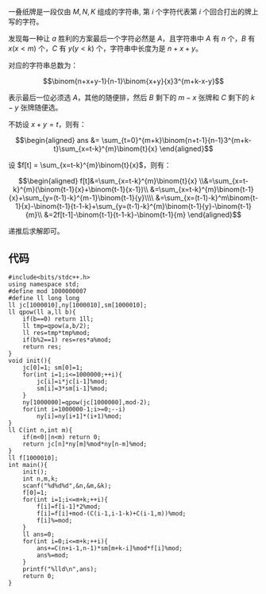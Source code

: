 一叠纸牌是一段仅由 $M, N, K$ 组成的字符串, 第 $i$ 个字符代表第 $i$ 个回合打出的牌上写的字符。

发现每一种让 $a$ 胜利的方案最后一个字符必然是 $A$，且字符串中 $A$ 有 $n$ 个，$B$ 有 $x(x<m)$ 个，$C$ 有 $y(y<k)$ 个，字符串中长度为是 $n+x+y$。

对应的字符串总数为：

$$\binom{n+x+y-1}{n-1}\binom{x+y}{x}3^{m+k-x-y}$$

表示最后一位必须选 $A$，其他的随便排，然后 $B$ 剩下的 $m-x$ 张牌和 $C$ 剩下的 $k-y$ 张牌随便选。

不妨设 $x+y=t$，则有：

$$\begin{aligned} ans &= \sum_{t=0}^{m+k}\binom{n+t-1}{n-1}3^{m+k-t}\sum_{x=t-k}^{m}\binom{t}{x} \end{aligned}$$

设 $f[t] = \sum_{x=t-k}^{m}\binom{t}{x}$，则有：

$$\begin{aligned} f[t]&=\sum_{x=t-k}^{m}\binom{t}{x} \\&=\sum_{x=t-k}^{m}(\binom{t-1}{x}+\binom{t-1}{x-1})\\
&=\sum_{x=t-k}^{m}\binom{t-1}{x}+\sum_{y=(t-1)-k}^{m-1}\binom{t-1}{y}\\\\ &=\sum_{x=(t-1)-k}^m\binom{t-1}{x}-\binom{t-1}{t-1-k}+\sum_{y=(t-1)-k}^{m}\binom{t-1}{y}-\binom{t-1}{m}\\ &=2f[t-1]-\binom{t-1}{t-1-k}-\binom{t-1}{m} \end{aligned}$$

递推后求解即可。

## 代码

```
#include<bits/stdc++.h>
using namespace std;
#define mod 1000000007
#define ll long long
ll jc[1000010],ny[1000010],sm[1000010];
ll qpow(ll a,ll b){
    if(b==0) return 1ll;
    ll tmp=qpow(a,b/2);
    ll res=tmp*tmp%mod;
    if(b%2==1) res=res*a%mod;
    return res;
}
void init(){
    jc[0]=1; sm[0]=1;
	for(int i=1;i<=1000000;++i){
        jc[i]=i*jc[i-1]%mod;
        sm[i]=3*sm[i-1]%mod;
	}
	ny[1000000]=qpow(jc[1000000],mod-2);
	for(int i=1000000-1;i>=0;--i)
        ny[i]=ny[i+1]*(i+1)%mod;
}
ll C(int n,int m){
    if(m<0||n<m) return 0;
    return jc[n]*ny[m]%mod*ny[n-m]%mod;
}
ll f[1000010];
int main(){
    init();
    int n,m,k;
    scanf("%d%d%d",&n,&m,&k);
    f[0]=1;
    for(int i=1;i<=m+k;++i){
        f[i]=f[i-1]*2%mod;
        f[i]=f[i]+mod-(C(i-1,i-1-k)+C(i-1,m))%mod;
        f[i]%=mod;
    }
    ll ans=0;
    for(int i=0;i<=m+k;++i){
        ans+=C(n+i-1,n-1)*sm[m+k-i]%mod*f[i]%mod;
        ans%=mod;
    }
    printf("%lld\n",ans);
	return 0;
}
```